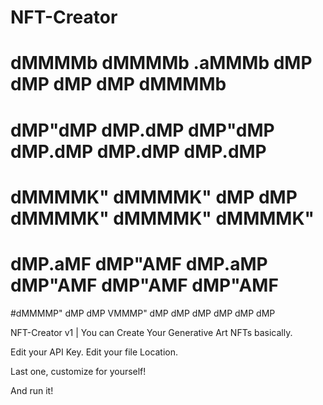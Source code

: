 # NFT-Creator

#    dMMMMb  dMMMMb  .aMMMb  dMP dMP dMP dMP dMMMMb
#   dMP"dMP dMP.dMP dMP"dMP dMP.dMP dMP.dMP dMP.dMP
#  dMMMMK" dMMMMK" dMP dMP dMMMMK" dMMMMK" dMMMMK"
# dMP.aMF dMP"AMF dMP.aMP dMP"AMF dMP"AMF dMP"AMF
#dMMMMP" dMP dMP  VMMMP" dMP dMP dMP dMP dMP dMP



NFT-Creator v1 | You can Create Your Generative Art NFTs basically.

Edit your API Key.
Edit your file Location.

Last one, customize for yourself!

And run it!
